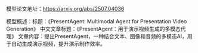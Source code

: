 模型论文地址：https://arxiv.org/abs/2507.04036

模型概述：标题：《PresentAgent: Multimodal Agent for Presentation Video Generation》
中文文章标题：《PresentAgent：用于演示视频生成的多模态代理》
文章内容：提出PresentAgent，一种结合文本、图像和音频的多模态AI，用于自动生成演示视频，提升演示制作效率。
